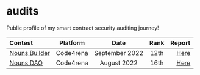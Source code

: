 # audits
 Public profile of my smart contract security auditing journey!

 | Contest | Platform | Date | Rank | Report | 
| :---         |     :---:      |     :---:     |     :---:    |          ---: |
| [Nouns Builder](https://code4rena.com/contests/2022-09-nouns-builder-contest)     | Code4rena     |  September 2022    |    12th   | [Here](https://github.com/Ch-301/audits/tree/main/Code4rena/nouns_builder)     | 
| [Nouns DAO](https://code4rena.com/contests/2022-08-nouns-dao-contest)     | Code4rena     |  August 2022    |    16th   | [Here](https://github.com/Ch-301/audits/tree/main/Code4rena/nouns_dao)     | 

